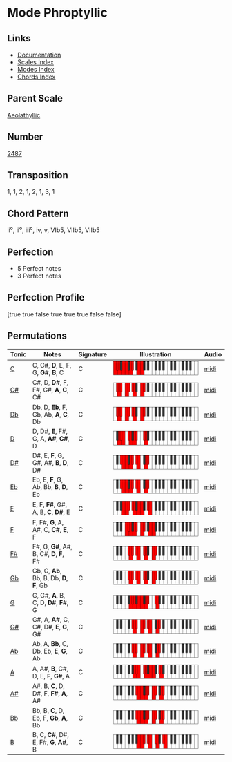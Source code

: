 # Mode Phroptyllic

## Links

- [Documentation](README.md)
- [Scales Index](Scales.md)
- [Modes Index](Modes.md)
- [Chords Index](Chords.md)

## Parent Scale

[Aeolathyllic](ScaleAeolathyllic.md)

## Number

[2487](https://ianring.com/musictheory/scales/2487)

## Transposition

1, 1, 2, 1, 2, 1, 3, 1

## Chord Pattern

ii⁰, ii⁰, iii⁰, iv, v, VIb5, VIIb5, VIIb5

## Perfection

- 5 Perfect notes
- 3 Perfect notes

## Perfection Profile

[true true false true true true false false]

## Permutations

| Tonic | Notes | Signature | Illustration | Audio |
|-------|-------|-----------|--------------|-------|
| [C](ModeCNaturalPhroptyllic.md) | C, C#, **D**, E, F, G, **G#**, **B**, C | C | ![CNaturalPhroptyllic](ModeCNaturalPhroptyllic.png) | [midi](https://github.com/edipermadi/music/blob/main/docs/ModeCNaturalPhroptyllic.mid?raw=true) |
| [C#](ModeCSharpPhroptyllic.md) | C#, D, **D#**, F, F#, G#, **A**, **C**, C# | C | ![CSharpPhroptyllic](ModeCSharpPhroptyllic.png) | [midi](https://github.com/edipermadi/music/blob/main/docs/ModeCSharpPhroptyllic.mid?raw=true) |
| [Db](ModeDFlatPhroptyllic.md) | Db, D, **Eb**, F, Gb, Ab, **A**, **C**, Db | C | ![DFlatPhroptyllic](ModeDFlatPhroptyllic.png) | [midi](https://github.com/edipermadi/music/blob/main/docs/ModeDFlatPhroptyllic.mid?raw=true) |
| [D](ModeDNaturalPhroptyllic.md) | D, D#, **E**, F#, G, A, **A#**, **C#**, D | C | ![DNaturalPhroptyllic](ModeDNaturalPhroptyllic.png) | [midi](https://github.com/edipermadi/music/blob/main/docs/ModeDNaturalPhroptyllic.mid?raw=true) |
| [D#](ModeDSharpPhroptyllic.md) | D#, E, **F**, G, G#, A#, **B**, **D**, D# | C | ![DSharpPhroptyllic](ModeDSharpPhroptyllic.png) | [midi](https://github.com/edipermadi/music/blob/main/docs/ModeDSharpPhroptyllic.mid?raw=true) |
| [Eb](ModeEFlatPhroptyllic.md) | Eb, E, **F**, G, Ab, Bb, **B**, **D**, Eb | C | ![EFlatPhroptyllic](ModeEFlatPhroptyllic.png) | [midi](https://github.com/edipermadi/music/blob/main/docs/ModeEFlatPhroptyllic.mid?raw=true) |
| [E](ModeENaturalPhroptyllic.md) | E, F, **F#**, G#, A, B, **C**, **D#**, E | C | ![ENaturalPhroptyllic](ModeENaturalPhroptyllic.png) | [midi](https://github.com/edipermadi/music/blob/main/docs/ModeENaturalPhroptyllic.mid?raw=true) |
| [F](ModeFNaturalPhroptyllic.md) | F, F#, **G**, A, A#, C, **C#**, **E**, F | C | ![FNaturalPhroptyllic](ModeFNaturalPhroptyllic.png) | [midi](https://github.com/edipermadi/music/blob/main/docs/ModeFNaturalPhroptyllic.mid?raw=true) |
| [F#](ModeFSharpPhroptyllic.md) | F#, G, **G#**, A#, B, C#, **D**, **F**, F# | C | ![FSharpPhroptyllic](ModeFSharpPhroptyllic.png) | [midi](https://github.com/edipermadi/music/blob/main/docs/ModeFSharpPhroptyllic.mid?raw=true) |
| [Gb](ModeGFlatPhroptyllic.md) | Gb, G, **Ab**, Bb, B, Db, **D**, **F**, Gb | C | ![GFlatPhroptyllic](ModeGFlatPhroptyllic.png) | [midi](https://github.com/edipermadi/music/blob/main/docs/ModeGFlatPhroptyllic.mid?raw=true) |
| [G](ModeGNaturalPhroptyllic.md) | G, G#, **A**, B, C, D, **D#**, **F#**, G | C | ![GNaturalPhroptyllic](ModeGNaturalPhroptyllic.png) | [midi](https://github.com/edipermadi/music/blob/main/docs/ModeGNaturalPhroptyllic.mid?raw=true) |
| [G#](ModeGSharpPhroptyllic.md) | G#, A, **A#**, C, C#, D#, **E**, **G**, G# | C | ![GSharpPhroptyllic](ModeGSharpPhroptyllic.png) | [midi](https://github.com/edipermadi/music/blob/main/docs/ModeGSharpPhroptyllic.mid?raw=true) |
| [Ab](ModeAFlatPhroptyllic.md) | Ab, A, **Bb**, C, Db, Eb, **E**, **G**, Ab | C | ![AFlatPhroptyllic](ModeAFlatPhroptyllic.png) | [midi](https://github.com/edipermadi/music/blob/main/docs/ModeAFlatPhroptyllic.mid?raw=true) |
| [A](ModeANaturalPhroptyllic.md) | A, A#, **B**, C#, D, E, **F**, **G#**, A | C | ![ANaturalPhroptyllic](ModeANaturalPhroptyllic.png) | [midi](https://github.com/edipermadi/music/blob/main/docs/ModeANaturalPhroptyllic.mid?raw=true) |
| [A#](ModeASharpPhroptyllic.md) | A#, B, **C**, D, D#, F, **F#**, **A**, A# | C | ![ASharpPhroptyllic](ModeASharpPhroptyllic.png) | [midi](https://github.com/edipermadi/music/blob/main/docs/ModeASharpPhroptyllic.mid?raw=true) |
| [Bb](ModeBFlatPhroptyllic.md) | Bb, B, **C**, D, Eb, F, **Gb**, **A**, Bb | C | ![BFlatPhroptyllic](ModeBFlatPhroptyllic.png) | [midi](https://github.com/edipermadi/music/blob/main/docs/ModeBFlatPhroptyllic.mid?raw=true) |
| [B](ModeBNaturalPhroptyllic.md) | B, C, **C#**, D#, E, F#, **G**, **A#**, B | C | ![BNaturalPhroptyllic](ModeBNaturalPhroptyllic.png) | [midi](https://github.com/edipermadi/music/blob/main/docs/ModeBNaturalPhroptyllic.mid?raw=true) |
